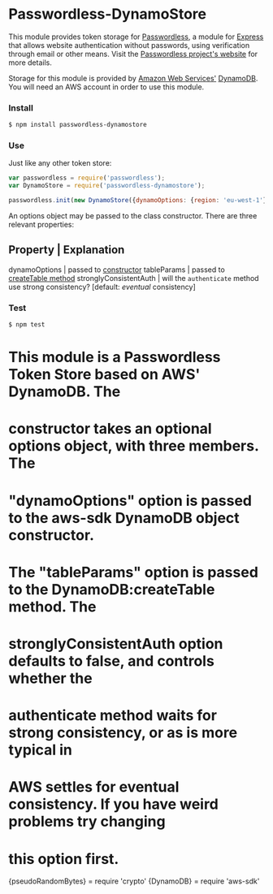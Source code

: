 # Passwordless-DynamoStore

This module provides token storage for
[Passwordless](//www.npmjs.com/package/passwordless), a module for
[Express](//www.npmjs.com/package/express) that allows website
authentication without passwords, using verification through email or other
means. Visit the [Passwordless project's website](//passwordless.net) for
more details.

Storage for this module is provided by [Amazon Web
Services'](//aws.amazon.com/) [DynamoDB](aws.amazon.com/dynamodb/). You will
need an AWS account in order to use this module.

### Install
```bash
$ npm install passwordless-dynamostore
```

### Use
Just like any other token store:
```javascript
var passwordless = require('passwordless');
var DynamoStore = require('passwordless-dynamostore');

passwordless.init(new DynamoStore({dynamoOptions: {region: 'eu-west-1'}}));
```

An options object may be passed to the class constructor. There are three
relevant properties:

Property               | Explanation
---------------------------------------------------------------------------------------------------------------------------------------------
dynamoOptions          | passed to [constructor](//docs.aws.amazon.com/AWSJavaScriptSDK/latest/AWS/DynamoDB.html#constructor-property)
tableParams            | passed to [createTable method](//docs.aws.amazon.com/AWSJavaScriptSDK/latest/AWS/DynamoDB.html#createTable-property)
stronglyConsistentAuth | will the `authenticate` method use strong consistency? [default: *eventual* consistency]

### Test
```bash
$ npm test
```

# This module is a Passwordless Token Store based on AWS' DynamoDB. The
# constructor takes an optional options object, with three members. The
# "dynamoOptions" option is passed to the aws-sdk DynamoDB object constructor.
# The "tableParams" option is passed to the DynamoDB:createTable method. The
# stronglyConsistentAuth option defaults to false, and controls whether the
# authenticate method waits for strong consistency, or as is more typical in
# AWS settles for eventual consistency. If you have weird problems try changing
# this option first.

{pseudoRandomBytes} = require 'crypto'
{DynamoDB} = require 'aws-sdk'
